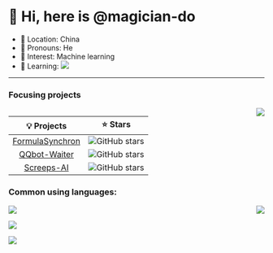 # 👋 Hi, here is @magician-do

- 🚩 Location:  China  
- 🧑 Pronouns: He
- 👀 Interest:  Machine learning
- 📖 Learning: ![](https://img.shields.io/badge/Golang-00ADD8?style=flat&logo=Go&logoColor=fff)

---

### Focusing projects

<img align="right" src="https://github.com/magician-do/github-stats/blob/master/generated/overview.svg">

| 💡 Projects | ⭐ Stars |
|   :-----:   |  :-----:  |
| [FormulaSynchron](https://github.com/magician-do/FormulaSynchron) | ![GitHub stars](https://img.shields.io/github/stars/magician-do/FormulaSynchron) |
| [QQbot-Waiter](https://github.com/magician-do/QQbot-Waiter) | ![GitHub stars](https://img.shields.io/github/stars/magician-do/QQbot-Waiter) |
| [Screeps-AI](https://github.com/magician-do/Screeps-AI) | ![GitHub stars](https://img.shields.io/github/stars/magician-do/Screeps-AI) |

### Common using languages:

<img align="right" src="https://github.com/magician-do/github-stats/blob/master/generated/languages.svg">

![](https://img.shields.io/badge/-C++-00599C?style=flat&logo=C%2B%2B&logoColor=fff)

![](https://img.shields.io/badge/-Python-3776AB?style=flat&logo=Python&logoColor=fff)

![](https://img.shields.io/badge/-JavaScrpit-F7DF1E?style=flat&logo=JavaScript&logoColor=fff)

<!---
magician-do/magician-do is a ✨ special ✨ repository because its `README.md` (this file) appears on your GitHub profile.
You can click the Preview link to take a look at your changes.
--->
